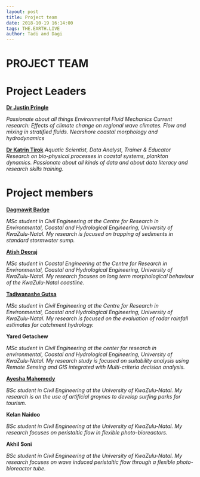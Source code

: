 ```yaml
---
layout: post
title: Project team
date: 2018-10-19 16:14:00
tags: THE.EARTH.LIVE
author: Tadi and Dagi
---
```


# PROJECT TEAM
# Project Leaders
**[Dr Justin Pringle](https://twitter.com/justinpringle_)**

*Passionate about all things Environmental Fluid Mechanics
Current research:
Effects of climate change on regional wave climates.
Flow and mixing in stratified fluids.
Nearshore coastal morphology and hydrodynamics*

**[Dr Katrin Tirok](https://twitter.com/katrintirok)**
*Aquatic Scientist, Data Analyst, Trainer & Educator*
*Research on bio-physical processes in coastal systems, plankton dynamics. 
Passionate about all kinds of data and about data literacy and research skills training.*

# Project members
**[Dagmawit Badge](https://twitter.com/badge_dagi)**

*MSc student in Civil Engineering at the Centre for Research in Environmental,
Coastal and Hydrological Engineering, University of KwaZulu-Natal. My research
is focused on trapping of sediments in standard stormwater sump.*

**[Atish Deoraj](https://twitter.com/atishdeoraj08)**

*MSc student in Coastal Engineering at the Centre for Research in Environmental,
Coastal and Hydrological Engineering, University of KwaZulu-Natal. My research
focuses on long term morphological behaviour of the KwaZulu-Natal coastline.*

**[Tadiwanashe Gutsa](https://twitter.com/Tadiwanshe3)**

*MSc student in Civil Engineering at the Centre for Research in Environmental,
Coastal and Hydrological Engineering, University of KwaZulu-Natal. My research
is focused on the evaluation of radar rainfall estimates for catchment hydrology.*

**Yared Getachew**

*MSc student in Civil Engineering at the center for research in environmental,
Coastal and Hydrological Engineering, University of KwaZulu-Natal. My research
study is focused on suitability analysis using Remote Sensing and GIS integrated
with Multi-criteria decision analysis.*

**[Ayesha Mahomedy](https://twitter.com/AyeshaMohamedy)**

*BSc student in Civil Engineering at the University of KwaZulu-Natal. My research
is on the use of artificial groynes to develop surfing parks for tourism.*

**Kelan Naidoo**

*BSc student in Civil Engineering at the University of KwaZulu-Natal. My research
focuses on peristaltic flow in flexible photo-bioreactors.*

**Akhil Soni**

*BSc student in Civil Engineering at the University of KwaZulu-Natal. My research
focuses on wave induced peristaltic flow through a flexible photo-bioreactor tube.*
